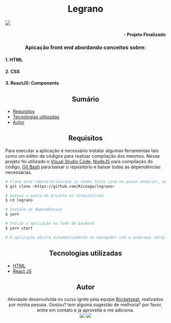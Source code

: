 # <div align="center"> Legrano </div>
<img src="https://img.shields.io/github/license/Ricnaga/legrano">

#### <div align="right">- Projeto Finalizado <div>

### <div align="center"> Apicação front end abordando conceitos sobre: </div>

#### 1. HTML
#### 2. CSS
#### 3. ReactJS: Components

## <div align="center"> Sumário </div>
<!--ts-->
   - [Requisitos](#<div-align="center">Requisitos</div>)
   - [Tecnologias utilizadas](#<div-align="center">Tecnologias-utilizadas</div>)
   - [Autor](#<div-align="center">Autor</div>)
<!--te-->
## <div align="center">Requisitos</div>
Para executar a aplicação é necessário instalar algumas ferramentas tais como um editor de códigos para realizar compilação dos mesmos. Nesse projeto foi utilizado o [Visual Studio Code](https://code.visualstudio.com/), [NodeJS](https://nodejs.org/en/) para compilação do código, [Git Bash](https://gitforwindows.org/) para baixar o repositório e baixar todas as dependências necessárias.

```bash
# Clone este repositório(caso ja tenha feito isso no passo anterior, pule para o próximo comando)
$ git clone <https://github.com/Ricnaga/legrano>

# Acesse a pasta do projeto no terminal/cmd
$ cd legrano

# Instale as dependências
$ yarn

# Inicie a aplicação no lado do backend
$ yarn start

# A aplicação abrirá automaticamente um navegador com o endereço <http://localhost:3000>
```

##  <div align="center">Tecnologias utilizadas</div>
- [HTML](https://www.w3.org/HTML)
- [React JS](https://pt-br.reactjs.org/)

## <div align="center">Autor</div>
<div align="center">Atividade desenvolvida no curso ignite pela equipe <a href="https://rocketseat.com.br/">Rocketseat</a>, realizados por minha pessoa.
Gostou? tem alguma sugestão de melhoria? por favor, entre em contato e ja aproveita e me adiciona.<br>
<a href="https://www.linkedin.com/in/ricardo-nagatomy-56553254"><img src="https://img.shields.io/badge/-RicardoNaga-blue?style=flat-square&logo=Linkedin&logoColor=white"></a>
<a href="https://app.rocketseat.com.br/me/ricardo-nagatomy-08130"><img src="https://img.shields.io/badge/-Rocketseat-000?style=flat-square&logo=&logoColor=white"></a>
</div>
